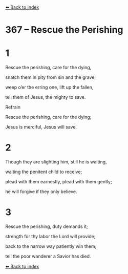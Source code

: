 [⬅️ Back to index](../README.md)

# 367 – Rescue the Perishing





# 1

Rescue the perishing, care for the dying,

snatch them in pity from sin and the grave;

weep o’er the erring one, lift up the fallen,

tell them of Jesus, the mighty to save.



Refrain

Rescue the perishing, care for the dying;

Jesus is merciful, Jesus will save.



# 2

Though they are slighting him, still he is waiting,

waiting the penitent child to receive;

plead with them earnestly, plead with them gently;

he will forgive if they only believe.



# 3

Rescue the perishing, duty demands it;

strength for thy labor the Lord will provide;

back to the narrow way patiently win them;

tell the poor wanderer a Savior has died.

[⬅️ Back to index](../README.md)
